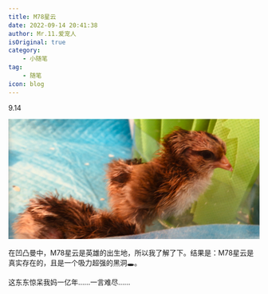```yaml
---
title: M78星云
date: 2022-09-14 20:41:38
author: Mr.11.爱宠人
isOriginal: true
category:
    - 小随笔
tag:
    - 随笔
icon: blog
---
```


9.14

![image-20220914204538686](./9-14.assets/image-20220914204538686.png)

在凹凸曼中，M78星云是英雄的出生地，所以我了解了下。结果是：M78星云是真实存在的，且是一个吸力超强的黑洞🕳️。

这东东惊呆我妈一亿年……一言难尽……

